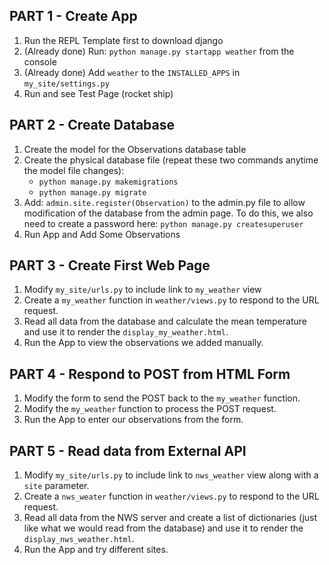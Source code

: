 ## PART 1 - Create App

1. Run the REPL Template first to download django
2. (Already done) Run: `python manage.py startapp weather` from the console
3. (Already done) Add `weather` to the `INSTALLED_APPS` in `my_site/settings.py`
4. Run and see Test Page (rocket ship)

## PART 2 - Create Database
1. Create the model for the Observations database table
2. Create the physical database file (repeat these two commands anytime the model file changes):
    * `python manage.py makemigrations`
    * `python manage.py migrate`
3. Add: `admin.site.register(Observation)` to the admin.py file to allow modification of the database from the admin page.  To do this, we also need to create a password here: `python manage.py createsuperuser`
4. Run App and Add Some Observations

## PART 3 - Create First Web Page
1. Modify `my_site/urls.py` to include link to `my_weather` view
2. Create a `my_weather` function in `weather/views.py` to respond to the URL request.
3. Read all data from the database and calculate the mean temperature and use it to render the `display_my_weather.html`.
4. Run the App to view the observations we added manually.

## PART 4 - Respond to POST from HTML Form
1. Modify the form to send the POST back to the `my_weather` function.
2. Modify the `my_weather` function to process the POST request.
3. Run the App to enter our observations from the form.

## PART 5 - Read data from External API 
1. Modify `my_site/urls.py` to include link to `nws_weather` view along with a `site` parameter.
2. Create a `nws_weater` function in `weather/views.py` to respond to the URL request.
3. Read all data from the NWS server and create a list of dictionaries (just like what we would read from the database) and use it to render the `display_nws_weather.html`.
4. Run the App and try different sites.